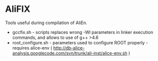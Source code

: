 AliFIX
======

Tools useful during compilation of AliEn.

* gccfix.sh - scripts replaces wrong -Wl parameters in linker execution 
commands, and allows to use of g++ >4.6
* root_configure.sh - parameters used to configure ROOT properly - 
requires alice-env ( 
http://db-alice-analysis.googlecode.com/svn/trunk/ali-inst/alice-env.sh )
